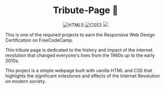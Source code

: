 <h1 align="center">Tribute-Page 📃</h1>

<p align="center">
  <img src="https://img.shields.io/badge/html5-%23E34F26.svg?style=for-the-badge&logo=html5&logoColor=white" alt="HTML5">
  <img src="https://img.shields.io/badge/css3-%231572B6.svg?style=for-the-badge&logo=css3&logoColor=white" alt="CSS3">
  <img src="https://img.shields.io/badge/javascript-%23323330.svg?style=for-the-badge&logo=javascript&logoColor=%23F7DF1E alt="JavaScript">
</p>

This is one of the required projects to earn the Responsive Web Design Certification on FreeCodeCamp.

This tribute page is dedicated to the history and impact of the internet revolution that changed everyone's lives from the 1960s up to the early 2010s.  

This project is a simple webpage built with vanilla HTML and CSS that highlights the significant milestones and effects of the Internet Revolution on modern society.
